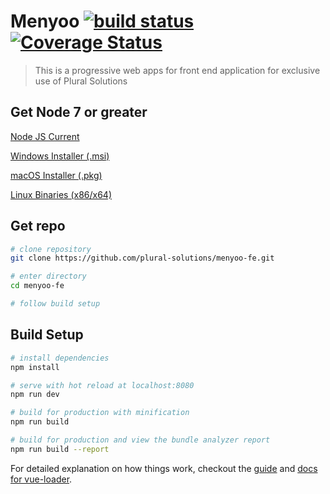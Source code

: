 # Menyoo [![build status](https://img.shields.io/travis/plural-solutions/menyoo-fe/master.svg?style=flat-square)](https://travis-ci.org/plural-solutions/menyoo-fe) [![Coverage Status](https://coveralls.io/repos/github/plural-solutions/menyoo-fe/badge.svg?branch=master)](https://coveralls.io/github/plural-solutions/menyoo-fe?branch=master)

> This is a progressive web apps for front end application for exclusive use of Plural Solutions

## Get Node 7 or greater

[Node JS Current](https://nodejs.org/en/download/current/)

[Windows Installer (.msi)](https://nodejs.org/dist/v8.2.1/node-v8.2.1-x64.msi)

[macOS Installer (.pkg)](https://nodejs.org/dist/v8.2.1/node-v8.2.1.pkg)

[Linux Binaries (x86/x64)](https://nodejs.org/dist/v8.2.1/node-v8.2.1-linux-x64.tar.xz)


## Get repo

``` bash
# clone repository
git clone https://github.com/plural-solutions/menyoo-fe.git 

# enter directory
cd menyoo-fe

# follow build setup
```

## Build Setup

``` bash
# install dependencies
npm install

# serve with hot reload at localhost:8080
npm run dev

# build for production with minification
npm run build

# build for production and view the bundle analyzer report
npm run build --report
```

For detailed explanation on how things work, checkout the [guide](http://vuejs-templates.github.io/webpack/) and [docs for vue-loader](http://vuejs.github.io/vue-loader).
